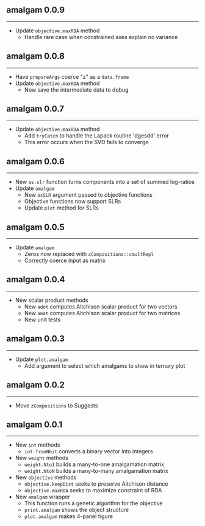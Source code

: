 ## amalgam 0.0.9
---------------------
* Update `objective.maxRDA` method
    * Handle rare case when constrained axes explain no variance

## amalgam 0.0.8
---------------------
* Have `prepareArgs` coerce "z" as a `data.frame`
* Update `objective.maxRDA` method
    * Now save the intermediate data to debug

## amalgam 0.0.7
---------------------
* Update `objective.maxRDA` method
    * Add `tryCatch` to handle the Lapack routine 'dgesdd' error
    * This error occurs when the SVD fails to converge

## amalgam 0.0.6
---------------------
* New `as.slr` function turns components into a set of summed log-ratios
* Update `amalgam`
    * New `asSLR` argument passed to objective functions
    * Objective functions now support SLRs
    * Update `plot` method for SLRs
    
## amalgam 0.0.5
---------------------
* Update `amalgam`
    * Zeros now replaced with `zCompositions::cmultRepl`
    * Correctly coerce input as matrix

## amalgam 0.0.4
---------------------
* New scalar product methods
    * New `adot` computes Aitchison scalar product for two vectors
    * New `amat` computes Aitchison scalar product for two matrices
    * New unit tests

## amalgam 0.0.3
---------------------
* Update `plot.amalgam`
    * Add argument to select which amalgams to show in ternary plot

## amalgam 0.0.2
---------------------
* Move `zCompositions` to Suggests

## amalgam 0.0.1
---------------------
* New `int` methods
    * `int.fromNbit` converts a binary vector into integers
* New `weight` methods
    * `weight.Nto1` builds a many-to-one amalgamation matrix
    * `weight.NtoN` builds a many-to-many amalgamation matrix
* New `objective` methods
    * `objective.keepDist` seeks to preserve Aitchison distance
    * `objective.maxRDA` seeks to maximize constraint of RDA
* New `amalgam` wrapper
    * This function runs a genetic algorithm for the objective
    * `print.amalgam` shows the object structure
    * `plot.amalgam` makes 4-panel figure
